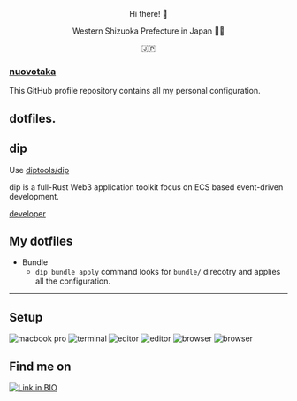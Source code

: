 


<div align="center">
  <br />  <br />
  
  <p>Hi there! 👋</p>
  
  <p>Western Shizuoka Prefecture in Japan 🍊🍵</p>
  🇯🇵
</div>

### [nuovotaka](https://github.com/nuovotaka)

This GitHub profile repository contains all my personal configuration.

## dotfiles.

## dip

Use [diptools/dip](https://github.com/diptools/dip)

dip is a full-Rust Web3 application toolkit focus on ECS based event-driven development.

[developer](https://github.com/junichisugiura)

## My dotfiles

- Bundle
  - `dip bundle apply` command looks for `bundle/` direcotry and applies all the configuration.
 
 -----

## Setup

![macbook pro](https://img.shields.io/badge/M4%20Pro%20MacBook%20Pro%2016"%20'24-000000?style=for-the-badge&logo=apple)
![terminal](https://img.shields.io/badge/Kitty-000000?style=for-the-badge&logo=kitty)
![editor](https://img.shields.io/badge/Vscode-000000?style=for-the-badge&logo=vscode)
![editor](https://img.shields.io/badge/Neovim-000000?style=for-the-badge&logo=neovim)
![browser](https://img.shields.io/badge/Brave-000000?style=for-the-badge&logo=brave)
![browser](https://img.shields.io/badge/Dia-000000?style=for-the-badge&logo=dia)

## Find me on

[![Link in BIO](https://img.shields.io/badge/Link%20in%20Bio-000?style=for-the-badge&logo=linkinbio)](https://linkinbio.nuovotaka.com)
